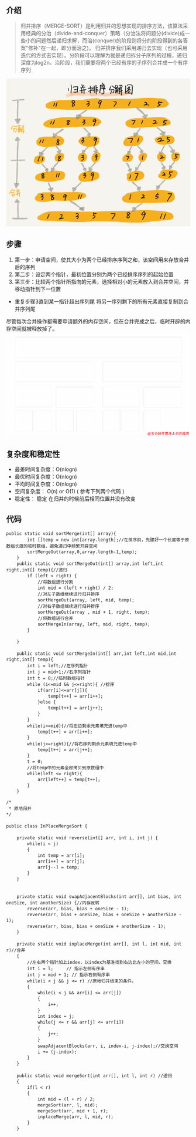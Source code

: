 ## 介绍
>归并排序（MERGE-SORT）是利用归并的思想实现的排序方法，该算法采用经典的分治（divide-and-conquer）策略（分治法将问题分(divide)成一些小的问题然后递归求解，而治(conquer)的阶段则将分的阶段得到的各答案"修补"在一起，即分而治之)。
归并排序我们采用递归去实现（也可采用迭代的方式去实现）。分阶段可以理解为就是递归拆分子序列的过程，递归深度为log2n。治阶段，我们需要将两个已经有序的子序列合并成一个有序序列

![](https://raw.githubusercontent.com/binbinbin5/myPics/master/imgs/20190508201551.png)
## 步骤
1. 第一步：申请空间，使其大小为两个已经排序序列之和，该空间用来存放合并后的序列
2. 第二步：设定两个指针，最初位置分别为两个已经排序序列的起始位置
3. 第三步：比较两个指针所指向的元素，选择相对小的元素放入到合并空间，并移动指针到下一位置

- 重复步骤3直到某一指针超出序列尾
将另一序列剩下的所有元素直接复制到合并序列尾

尽管每次合并操作都需要申请额外的内存空间，但在合并完成之后，临时开辟的内存空间就被释放掉了。
![](https://raw.githubusercontent.com/binbinbin5/myPics/master/imgs/bingguipaixu.gif)

## 复杂度和稳定性
- 最差时间复杂度：O(nlogn)
- 最优时间复杂度：O(nlogn)
- 平均时间复杂度：O(nlogn)
- 空间复杂度： O(n) or O(1) ( 参考下列两个代码 )
- 稳定性： 稳定 在归并的时候前后相同位置并没有改变

## 代码


```
public static void sortMerge(int[] array){
        int []temp = new int[array.length];//在排序前，先建好一个长度等于原数组长度的临时数组，避免递归中频繁开辟空间
        sortMergeOut(array,0,array.length-1,temp);
    }
    public static void sortMergeOut(int[] array,int left,int right,int[] temp){//递归
        if (left < right) {
            //将数组进行分割
            int mid = (left + right) / 2;
            //对左子数组继续进行归并排序
            sortMergeOut(array, left, mid, temp);
            //对右子数组继续进行归并排序
            sortMergeOut(array , mid + 1, right, temp);
            //将数组进行合并
            sortMergeIn(array, left, mid, right, temp);
        }

    }

    public static void sortMergeIn(int[] arr,int left,int mid,int right,int[] temp){
        int i = left;//左序列指针
        int j = mid+1;//右序列指针
        int t = 0;//临时数组指针
        while (i<=mid && j<=right){ //排序
            if(arr[i]<=arr[j]){
                temp[t++] = arr[i++];
            }else {
                temp[t++] = arr[j++];
            }
        }
        while(i<=mid){//将左边剩余元素填充进temp中
            temp[t++] = arr[i++];
        }
        while(j<=right){//将右序列剩余元素填充进temp中
            temp[t++] = arr[j++];
        }
        t = 0;
        //将temp中的元素全部拷贝到原数组中
        while(left <= right){
            arr[left++] = temp[t++];
        }
    }
```


```
/* 
 * 原地归并
*/
 
public class InPlaceMergeSort {

    private static void reverse(int[] arr, int i, int j) {
        while(i < j)
        {
            int temp = arr[i];
            arr[i++] = arr[j];
            arr[j--] = temp;
        }
    }

 
    private static void swapAdjacentBlocks(int arr[], int bias, int oneSize, int anotherSize) {//内存反转
        reverse(arr, bias, bias + oneSize - 1);
        reverse(arr, bias + oneSize, bias + oneSize + anotherSize - 1);
        reverse(arr, bias, bias + oneSize + anotherSize - 1);
    }

    private static void inplaceMerge(int arr[], int l, int mid, int r)//合并
    {
        //左右两个指针加上index，以index为基准找到右边比左小的空间，交换
        int i = l;     // 指示左侧有序串
        int j = mid + 1; // 指示右侧有序串
        while(i < j && j <= r) //原地归并结束的条件。
        {
            while(i < j && arr[i] <= arr[j])
            {
                i++;
            }
            int index = j;
            while(j <= r && arr[j] <= arr[i])
            {
                j++;
            }
            swapAdjacentBlocks(arr, i, index-i, j-index);//交换空间
            i += (j-index);
        }
    }

    public static void mergeSort(int arr[], int l, int r) //递归
    {
        if(l < r)
        {
            int mid = (l + r) / 2;
            mergeSort(arr, l, mid);
            mergeSort(arr, mid + 1, r);
            inplaceMerge(arr, l, mid, r);
        }
    }

```
